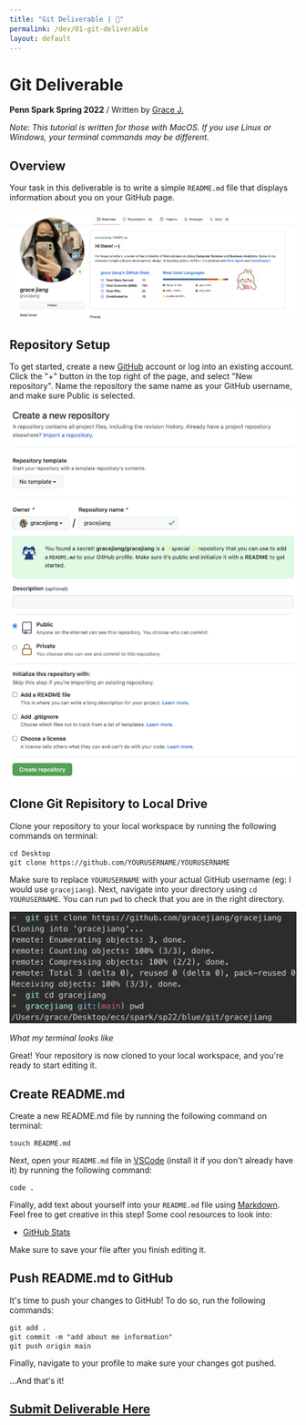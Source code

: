 ```yaml
---
title: "Git Deliverable | 💙"
permalink: /dev/01-git-deliverable
layout: default
---
```


# Git Deliverable
**Penn Spark Spring 2022** / Written by [Grace J.](https://gracejiang.me/) 

*Note: This tutorial is written for those with MacOS. If you use Linux or Windows, your terminal commands may be different.*



## Overview

Your task in this deliverable is to write a simple `README.md` file that displays information about you on your GitHub page. 

![about-card](about-card.jpg)




## Repository Setup

To get started, create a new [GitHub](https://github.com/) account or log into an existing account. Click the "+" button in the top right of the page, and select "New repository". Name the repository the same name as your GitHub username, and make sure Public is selected.

![01](01.jpg)



## Clone Git Repisitory to Local Drive

Clone your repository to your local workspace by running the following commands on terminal:

```
cd Desktop
git clone https://github.com/YOURUSERNAME/YOURUSERNAME
```

Make sure to replace `YOURUSERNAME` with your actual GitHub username (eg: I would use `gracejiang`). Next, navigate into your directory using `cd YOURUSERNAME`. You can run `pwd` to check that you are in the right directory.

![02](02.jpg)

*What my terminal looks like*

Great! Your repository is now cloned to your local workspace, and you're ready to start editing it. 



## Create README.md

Create a new README.md file by running the following command on terminal:

```
touch README.md
```



Next, open your `README.md` file in [VSCode](https://code.visualstudio.com/) (install it if you don't already have it) by running the following command:

```
code .
```

Finally, add text about yourself into your `README.md` file using [Markdown](https://www.markdownguide.org/cheat-sheet/). Feel free to get creative in this step! Some cool resources to look into:

* [GitHub Stats](https://github.com/anuraghazra/github-readme-stats)



Make sure to save your file after you finish editing it.



## Push README.md to GitHub

It's time to push your changes to GitHub! To do so, run the following commands:



```
git add .
git commit -m "add about me information"
git push origin main
```



Finally, navigate to your profile to make sure your changes got pushed.

...And that's it!



## [Submit Deliverable Here](https://forms.gle/M8sGaURGmaAwGHcX7)

